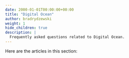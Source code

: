 ```yaml
---
date: 2000-01-01T00:00:00+00:00
title: "Digital Ocean"
author: bradrydzewski
weight: 1
hide_children: true
description: |
  Frequently asked questions related to Digital Ocean.
---
```


Here are the articles in this section: